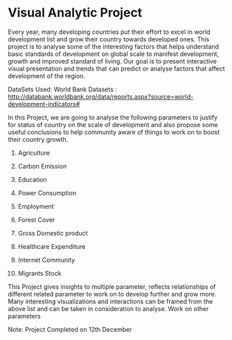 # Visual Analytic Project
Every year, many developing countries put their effort to excel in world development list and grow their country towards developed ones. This project is to analyse some of the interesting factors that helps understand basic standards of development on global scale to manifest development, growth and improved standard of living. Our goal is to present interactive visual presentation and trends that can predict or analyse factors that affect development of the region. 

DataSets Used:   World Bank Datasets : http://databank.worldbank.org/data/reports.aspx?source=world-development-indicators#


In this Project, we are going to analyse the following parameters to justify for status of country on the scale of development and also propose some useful conclusions to help community aware of things to work on to boost their country growth.


1. Agriculture

2. Carbon Emission

3. Education

4. Power Consumption

5. Employment

6. Forest Cover

7. Gross Domestic product

8. Healthcare Expenditure

9. Internet Community

10. Migrants Stock




This Project gives insights to multiple parameter, reflects relationships of different related parameter to work on to develop further and grow more. Many interesting visualizations and interactions can be framed from the above list and can be taken in consideration to analyse. Work on other parameters

Note: Project Completed on 12th December



